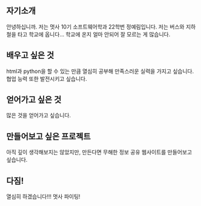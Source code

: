 ## 자기소개
안녕하십니까. 저는 멋사 10기 소프트웨어학과 22학번 정예림입니다. 저는 버스와 지하철을 타고 학교에 옵니다... 학교에 온지 얼마 안되어 잘 모르는 게 많습니다.
## 배우고 싶은 것
html과 python을 할 수 있는 만큼 열심히 공부해 만족스러운 실력을 가지고 싶습니다. 협업 능력 또한 발전시키고 싶습니다. 
## 얻어가고 싶은 것
많은 것을 얻어가고 싶습니다.
## 만들어보고 싶은 프로젝트
아직 깊이 생각해보지는 않았지만, 만든다면 무해한 정보 공유 웹사이트를 만들어보고 싶습니다.
## 다짐!
열심히 하겠습니다!!! 멋사 파이팅!
